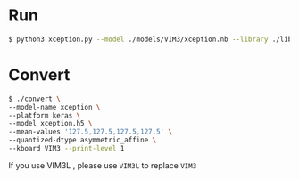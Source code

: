 # Run

```sh
$ python3 xception.py --model ./models/VIM3/xception.nb --library ./libs/libnn_xception.so --picture data/goldfish_299x299.jpg --level 0
```

# Convert

```sh
$ ./convert \
--model-name xception \
--platform keras \
--model xception.h5 \
--mean-values '127.5,127.5,127.5,127.5' \
--quantized-dtype asymmetric_affine \
--kboard VIM3 --print-level 1
```

If you use VIM3L , please use `VIM3L` to replace `VIM3`
